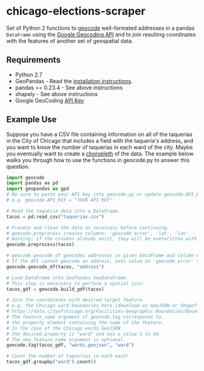 # chicago-elections-scraper
Set of Python 2 functions to [geocode](https://en.wikipedia.org/wiki/Geocoding) well-formated addresses in a pandas `DataFrame` using the [Google Geocoding API](https://developers.google.com/maps/documentation/geocoding/start) and to join resulting coordinates with the features of another set of geospatial data.

## Requirements
* Python 2.7
* GeoPandas - Read the [installation instructions](http://geopandas.org/install.html).
* pandas >= 0.23.4 - See above instructions
* shapely - See above instructions
* Google GeoCoding [API Key](https://developers.google.com/maps/documentation/geocoding/get-api-key)

## Example Use
Suppose you have a CSV file containing information on all of the taquerías in the City of Chicago that includes a field with the taquería's address, and you want to know the number of taquerías in each ward of the city. Maybe you eventually want to create a [choropleth](https://en.wikipedia.org/wiki/Choropleth_map) of the data. The example below walks you through how to use the functions in geocode.py to answer this question.
```python
import geocode
import pandas as pd
import geopandas as gpd
# Be sure to paste your API key into geocode.py or update geocode.API_KEY now.
# e.g. geocode.API_KEY = "YOUR API KEY"

# Read the taqueria data into a DataFrame.
tacos = pd.read_csv("taquerias.csv")

# Process and clean the data as necessary before continuing.
# geocode.preprocess creates columns: 'geocode_error', 'lat', 'lon'.
# Warning: if the columns already exist, they will be overwritten with an empty string.
geocode.preprocess(tacos)

# geocode.geocode_df geocodes addresses in given DataFrame and column one row at a time.
# If the API cannot geocode an address, sets value in 'geocode_error' to True.
geocode.geocode_df(tacos, "address")

# Load DataFrame into GeoPandas GeoDataFrame.
# This step is necessary to perform a spatial join.
tacos_gdf = geocode.build_gdf(tacos)

# Join the coordinates with desired target feature.
# e.g. the Chicago ward boundaries here (download as GeoJSON or Shapefile):
# https://data.cityofchicago.org/Facilities-Geographic-Boundaries/Boundaries-Wards-2015-/sp34-6z76
# The feature_name argument of geocode.tag corresponds to 
# the property element containing the name of the feature.
# In the case of the Chicago wards GeoJSON
# the desired property is "ward" and has a value 1 to 50.
# The new_feature_name argument is optional.
geocode.tag(tacos_gdf, "wards.geojson", "ward")

# Count the number of taquerias in each ward!
tacos_gdf.groupby("ward").count()
```
